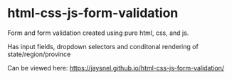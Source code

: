 # html-css-js-form-validation

Form and form validation created using pure html, css, and js.

Has input fields, dropdown selectors and conditonal rendering of state/region/province

Can be viewed here: https://jaysnel.github.io/html-css-js-form-validation/
